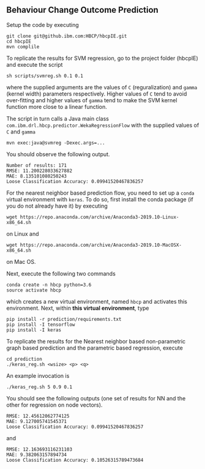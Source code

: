 
## Behaviour Change Outcome Prediction

Setup the code by executing
```
git clone git@github.ibm.com:HBCP/hbcpIE.git
cd hbcpIE
mvn complile
```

To replicate the results for SVM regression, go to the project folder (hbcpIE) and execute the script
```
sh scripts/svmreg.sh 0.1 0.1
```
where the supplied arguments are the values of `C` (reguralization) and `gamma` (kernel width)  parameters respectively. Higher values of `C` tend to avoid over-fitting and higher values of `gamma` tend to make the SVM kernel function more close to a linear function.

The script in turn calls a Java main class `com.ibm.drl.hbcp.predictor.WekaRegressionFlow` with the supplied values of `C` and `gamma`
```
mvn exec:java@svmreg -Dexec.args=...
``` 
You should observe the following output.
```
Number of results: 171
RMSE: 11.200228033627882
MAE: 8.135101080250243
Loose Classification Accuracy: 0.09941520467836257
```

For the nearest neighbor based prediction flow, you need to set up a `conda` virtual environment with `keras`. To do so, first install the conda package (if you do not already have it) by executing
```
wget https://repo.anaconda.com/archive/Anaconda3-2019.10-Linux-x86_64.sh
```
on Linux and
```
wget https://repo.anaconda.com/archive/Anaconda3-2019.10-MacOSX-x86_64.sh
```
on Mac OS.

Next, execute the following two commands
```
conda create -n hbcp python=3.6
source activate hbcp
```
which creates a new virtual environment, named `hbcp` and activates this environment. Next, within **this virtual environment**, type
```
pip install -r prediction/requirements.txt
pip install -I tensorflow
pip install -I keras
```

To replicate the results for the Nearest neighbor based non-parametric graph based prediction and the parametric based regression, execute
```
cd prediction
./keras_reg.sh <wsize> <p> <q>
```
An example invocation is
```
./keras_reg.sh 5 0.9 0.1
```
You should see the following outputs (one set of results for NN and the other for regression on node vectors).
```
RMSE: 12.45612062774125
MAE: 9.127005741545371
Loose Classification Accuracy: 0.09941520467836257
```
and
```
RMSE: 12.163693116231103
MAE: 9.382063157894734
Loose Classification Accuracy: 0.10526315789473684
```

